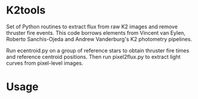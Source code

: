 # K2tools
Set of Python routines to extract flux from raw K2 images and remove thruster fire events.
This code borrows elements from Vincent van Eylen, Roberto Sanchis-Ojeda and Andrew Vanderburg's K2 photometry pipelines.

Run ecentroid.py on a group of reference stars to obtain thruster fire times and reference centroid positions. Then run pixel2flux.py to extract light curves from pixel-level images. 

# Usage
